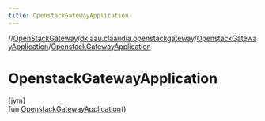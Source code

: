 ```yaml
---
title: OpenstackGatewayApplication
---
```

//[OpenStackGateway](../../../index.html)/[dk.aau.claaudia.openstackgateway](../index.html)/[OpenstackGatewayApplication](index.html)/[OpenstackGatewayApplication](-openstack-gateway-application.html)



# OpenstackGatewayApplication



[jvm]\
fun [OpenstackGatewayApplication](-openstack-gateway-application.html)()




